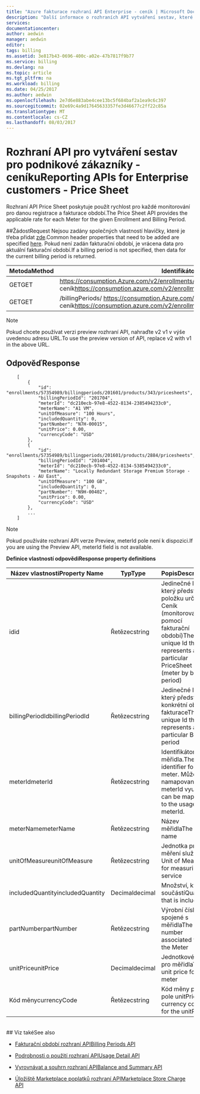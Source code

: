 ```yaml
---
title: "Azure fakturace rozhraní API Enterprise - ceník | Microsoft Docs"
description: "Další informace o rozhraních API vytváření sestav, které umožňují zákazníkům Enterprise Azure a si vyžádá data spotřeby prostřednictvím kódu programu."
services: 
documentationcenter: 
author: aedwin
manager: aedwin
editor: 
tags: billing
ms.assetid: 3e817b43-0696-400c-a02e-47b7817f9b77
ms.service: billing
ms.devlang: na
ms.topic: article
ms.tgt_pltfrm: na
ms.workload: billing
ms.date: 04/25/2017
ms.author: aedwin
ms.openlocfilehash: 2e7d6e883abe4cee13bc5f684baf2a1ea9c6c397
ms.sourcegitcommit: 02e69c4a9d17645633357fe3d46677c2ff22c85a
ms.translationtype: MT
ms.contentlocale: cs-CZ
ms.lasthandoff: 08/03/2017
---
```

# <a name="reporting-apis-for-enterprise-customers---price-sheet"></a><span data-ttu-id="12948-103">Rozhraní API pro vytváření sestav pro podnikové zákazníky - ceníku</span><span class="sxs-lookup"><span data-stu-id="12948-103">Reporting APIs for Enterprise customers - Price Sheet</span></span>

<span data-ttu-id="12948-104">Rozhraní API Price Sheet poskytuje použít rychlost pro každé monitorování pro danou registrace a fakturace období.</span><span class="sxs-lookup"><span data-stu-id="12948-104">The Price Sheet API provides the applicable rate for each Meter for the given Enrollment and Billing Period.</span></span>

##<a name="request"></a><span data-ttu-id="12948-105">Žádost</span><span class="sxs-lookup"><span data-stu-id="12948-105">Request</span></span>
<span data-ttu-id="12948-106">Nejsou zadány společných vlastností hlavičky, které je třeba přidat [zde](billing-enterprise-api.md).</span><span class="sxs-lookup"><span data-stu-id="12948-106">Common header properties that need to be added are specified [here](billing-enterprise-api.md).</span></span> <span data-ttu-id="12948-107">Pokud není zadán fakturační období, je vrácena data pro aktuální fakturační období.</span><span class="sxs-lookup"><span data-stu-id="12948-107">If a billing period is not specified, then data for the current billing period is returned.</span></span>

|<span data-ttu-id="12948-108">Metoda</span><span class="sxs-lookup"><span data-stu-id="12948-108">Method</span></span> | <span data-ttu-id="12948-109">Identifikátor URI požadavku</span><span class="sxs-lookup"><span data-stu-id="12948-109">Request URI</span></span>|
|-|-|
|<span data-ttu-id="12948-110">GET</span><span class="sxs-lookup"><span data-stu-id="12948-110">GET</span></span>|<span data-ttu-id="12948-111">https://consumption.Azure.com/v2/enrollments/ {enrollmentNumber} / ceník</span><span class="sxs-lookup"><span data-stu-id="12948-111">https://consumption.azure.com/v2/enrollments/{enrollmentNumber}/pricesheet</span></span>|
|<span data-ttu-id="12948-112">GET</span><span class="sxs-lookup"><span data-stu-id="12948-112">GET</span></span>|<span data-ttu-id="12948-113">/billingPeriods/ https://consumption.Azure.com/v2/enrollments/ {enrollmentNumber} {billingPeriod} / ceník</span><span class="sxs-lookup"><span data-stu-id="12948-113">https://consumption.azure.com/v2/enrollments/{enrollmentNumber}/billingPeriods/{billingPeriod}/pricesheet</span></span>|

> [!Note]
> <span data-ttu-id="12948-114">Pokud chcete používat verzi preview rozhraní API, nahraďte v2 v1 v výše uvedenou adresu URL.</span><span class="sxs-lookup"><span data-stu-id="12948-114">To use the preview version of API, replace v2 with v1 in the above URL.</span></span>
>

## <a name="response"></a><span data-ttu-id="12948-115">Odpověď</span><span class="sxs-lookup"><span data-stu-id="12948-115">Response</span></span>

    
        [
            {
                "id": "enrollments/57354989/billingperiods/201601/products/343/pricesheets",
                "billingPeriodId": "201704",
                "meterId": "dc210ecb-97e8-4522-8134-2385494233c0",
                "meterName": "A1 VM",
                "unitOfMeasure": "100 Hours",
                "includedQuantity": 0,
                "partNumber": "N7H-00015",
                "unitPrice": 0.00,
                "currencyCode": "USD"
            },
            {
                "id": "enrollments/57354989/billingperiods/201601/products/2884/pricesheets",
                "billingPeriodId": "201404",
                "meterId": "dc210ecb-97e8-4522-8134-5385494233c0",
                "meterName": "Locally Redundant Storage Premium Storage - Snapshots - AU East",
                "unitOfMeasure": "100 GB",
                "includedQuantity": 0,
                "partNumber": "N9H-00402",
                "unitPrice": 0.00,
                "currencyCode": "USD"
            },
            ...
        ]
    

> [!Note]
><span data-ttu-id="12948-116">Pokud používáte rozhraní API verze Preview, meterId pole není k dispozici.</span><span class="sxs-lookup"><span data-stu-id="12948-116">If you are using the Preview API, meterId field is not available.</span></span>
>

<span data-ttu-id="12948-117">**Definice vlastností odpovědi**</span><span class="sxs-lookup"><span data-stu-id="12948-117">**Response property definitions**</span></span>

|<span data-ttu-id="12948-118">Název vlastnosti</span><span class="sxs-lookup"><span data-stu-id="12948-118">Property Name</span></span>| <span data-ttu-id="12948-119">Typ</span><span class="sxs-lookup"><span data-stu-id="12948-119">Type</span></span>| <span data-ttu-id="12948-120">Popis</span><span class="sxs-lookup"><span data-stu-id="12948-120">Description</span></span>
|-|-|-|
|<span data-ttu-id="12948-121">id</span><span class="sxs-lookup"><span data-stu-id="12948-121">id</span></span>| <span data-ttu-id="12948-122">Řetězec</span><span class="sxs-lookup"><span data-stu-id="12948-122">string</span></span>| <span data-ttu-id="12948-123">Jedinečné Id, který představuje položku určitý Ceník (monitorovat pomocí fakturační období)</span><span class="sxs-lookup"><span data-stu-id="12948-123">The unique Id that represents a particular PriceSheet item (meter by billing period)</span></span>|
|<span data-ttu-id="12948-124">billingPeriodId</span><span class="sxs-lookup"><span data-stu-id="12948-124">billingPeriodId</span></span>| <span data-ttu-id="12948-125">Řetězec</span><span class="sxs-lookup"><span data-stu-id="12948-125">string</span></span>| <span data-ttu-id="12948-126">Jedinečné Id, který představuje konkrétní období fakturace</span><span class="sxs-lookup"><span data-stu-id="12948-126">The unique Id that represents a particular Billing period</span></span>|
|<span data-ttu-id="12948-127">meterId</span><span class="sxs-lookup"><span data-stu-id="12948-127">meterId</span></span>| <span data-ttu-id="12948-128">Řetězec</span><span class="sxs-lookup"><span data-stu-id="12948-128">string</span></span>| <span data-ttu-id="12948-129">Identifikátor pro měřidla.</span><span class="sxs-lookup"><span data-stu-id="12948-129">The identifier for the meter.</span></span> <span data-ttu-id="12948-130">Může být namapované na meterId využití.</span><span class="sxs-lookup"><span data-stu-id="12948-130">It can be mapped to the usage meterId.</span></span>|
|<span data-ttu-id="12948-131">meterName</span><span class="sxs-lookup"><span data-stu-id="12948-131">meterName</span></span>| <span data-ttu-id="12948-132">Řetězec</span><span class="sxs-lookup"><span data-stu-id="12948-132">string</span></span>| <span data-ttu-id="12948-133">Název měřidla</span><span class="sxs-lookup"><span data-stu-id="12948-133">The meter name</span></span>|
|<span data-ttu-id="12948-134">unitOfMeasure</span><span class="sxs-lookup"><span data-stu-id="12948-134">unitOfMeasure</span></span>| <span data-ttu-id="12948-135">Řetězec</span><span class="sxs-lookup"><span data-stu-id="12948-135">string</span></span>| <span data-ttu-id="12948-136">Jednotka pro měření služby</span><span class="sxs-lookup"><span data-stu-id="12948-136">The Unit of Measure for measuring the service</span></span>|
|<span data-ttu-id="12948-137">includedQuantity</span><span class="sxs-lookup"><span data-stu-id="12948-137">includedQuantity</span></span>| <span data-ttu-id="12948-138">Decimal</span><span class="sxs-lookup"><span data-stu-id="12948-138">decimal</span></span>| <span data-ttu-id="12948-139">Množství, které je součástí</span><span class="sxs-lookup"><span data-stu-id="12948-139">Quantity that is included</span></span> |
|<span data-ttu-id="12948-140">partNumber</span><span class="sxs-lookup"><span data-stu-id="12948-140">partNumber</span></span>| <span data-ttu-id="12948-141">Řetězec</span><span class="sxs-lookup"><span data-stu-id="12948-141">string</span></span>| <span data-ttu-id="12948-142">Výrobní číslo spojené s měřidla</span><span class="sxs-lookup"><span data-stu-id="12948-142">The part number associated with the Meter</span></span>|
|<span data-ttu-id="12948-143">unitPrice</span><span class="sxs-lookup"><span data-stu-id="12948-143">unitPrice</span></span>| <span data-ttu-id="12948-144">Decimal</span><span class="sxs-lookup"><span data-stu-id="12948-144">decimal</span></span>| <span data-ttu-id="12948-145">Jednotkové ceny pro měřidla</span><span class="sxs-lookup"><span data-stu-id="12948-145">The unit price for the meter</span></span>|
|<span data-ttu-id="12948-146">Kód měny</span><span class="sxs-lookup"><span data-stu-id="12948-146">currencyCode</span></span>| <span data-ttu-id="12948-147">Řetězec</span><span class="sxs-lookup"><span data-stu-id="12948-147">string</span></span>| <span data-ttu-id="12948-148">Kód měny pro pole unitPrice</span><span class="sxs-lookup"><span data-stu-id="12948-148">The currency code for the unitPrice</span></span>|
<br/>
## <a name="see-also"></a><span data-ttu-id="12948-149">Viz také</span><span class="sxs-lookup"><span data-stu-id="12948-149">See also</span></span>

* [<span data-ttu-id="12948-150">Fakturační období rozhraní API</span><span class="sxs-lookup"><span data-stu-id="12948-150">Billing Periods API</span></span>](billing-enterprise-api-billing-periods.md)

* [<span data-ttu-id="12948-151">Podrobnosti o použití rozhraní API</span><span class="sxs-lookup"><span data-stu-id="12948-151">Usage Detail API</span></span>](billing-enterprise-api-usage-detail.md)

* [<span data-ttu-id="12948-152">Vyrovnávat a souhrn rozhraní API</span><span class="sxs-lookup"><span data-stu-id="12948-152">Balance and Summary API</span></span>](billing-enterprise-api-balance-summary.md)

* [<span data-ttu-id="12948-153">Úložiště Marketplace poplatků rozhraní API</span><span class="sxs-lookup"><span data-stu-id="12948-153">Marketplace Store Charge API</span></span>](billing-enterprise-api-marketplace-storecharge.md)
